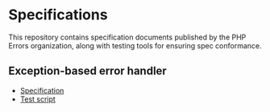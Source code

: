 # Specifications

This repository contains specification documents published by the PHP Errors
organization, along with testing tools for ensuring spec conformance.

## Exception-based error handler

- [Specification](exception-based-error-handler.md)
- [Test script](test/exception-based-error-handler)
